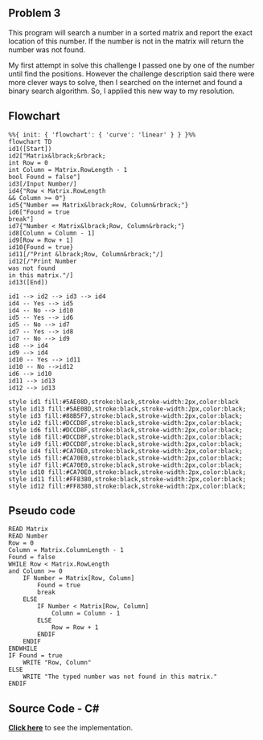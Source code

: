## Problem 3
This program will search a number in a sorted matrix and report the exact location of this number. 
If the number is not in the matrix will return the number was not found.

My first attempt in solve this challenge I passed one by one of the number until find the positions.
However the challenge description said there were more clever ways to solve, then I searched on the internet
and found a binary search algorithm. So, I applied this new way to my resolution.

## Flowchart
```mermaid
%%{ init: { 'flowchart': { 'curve': 'linear' } } }%%
flowchart TD
id1([Start])
id2["Matrix&lbrack;&rbrack;
int Row = 0
int Column = Matrix.RowLength - 1
bool Found = false"]
id3[/Input Number/]
id4{"Row < Matrix.RowLength
&& Column >= 0"}
id5{"Number == Matrix&lbrack;Row, Column&rbrack;"}
id6["Found = true
break"]
id7{"Number < Matrix&lbrack;Row, Column&rbrack;"}
id8[Column = Column - 1]
id9[Row = Row + 1]
id10{Found = true}
id11[/"Print &lbrack;Row, Column&rbrack;"/]
id12[/"Print Number 
was not found 
in this matrix."/]
id13([End])

id1 --> id2 --> id3 --> id4
id4 -- Yes --> id5
id4 -- No --> id10
id5 -- Yes --> id6
id5 -- No --> id7
id7 -- Yes --> id8
id7 -- No --> id9
id8 --> id4
id9 --> id4
id10 -- Yes --> id11
id10 -- No -->id12
id6 --> id10
id11 --> id13
id12 --> id13

style id1 fill:#5AE08D,stroke:black,stroke-width:2px,color:black
style id13 fill:#5AE08D,stroke:black,stroke-width:2px,color:black;
style id3 fill:#88B5F7,stroke:black,stroke-width:2px,color:black;
style id2 fill:#DCCD8F,stroke:black,stroke-width:2px,color:black;
style id6 fill:#DCCD8F,stroke:black,stroke-width:2px,color:black;
style id8 fill:#DCCD8F,stroke:black,stroke-width:2px,color:black;
style id9 fill:#DCCD8F,stroke:black,stroke-width:2px,color:black;
style id4 fill:#CA70E0,stroke:black,stroke-width:2px,color:black;
style id5 fill:#CA70E0,stroke:black,stroke-width:2px,color:black;
style id7 fill:#CA70E0,stroke:black,stroke-width:2px,color:black;
style id10 fill:#CA70E0,stroke:black,stroke-width:2px,color:black;
style id11 fill:#FF8380,stroke:black,stroke-width:2px,color:black;
style id12 fill:#FF8380,stroke:black,stroke-width:2px,color:black;
```
## Pseudo code
```basic
READ Matrix
READ Number
Row = 0
Column = Matrix.ColumnLength - 1
Found = false
WHILE Row < Matrix.RowLength
and Column >= 0
	IF Number = Matrix[Row, Column]	
		Found = true
		break
	ELSE
		IF Number < Matrix[Row, Column]
			Column = Column - 1
		ELSE
			Row = Row + 1
		ENDIF
	ENDIF
ENDWHILE
IF Found = true
	WRITE "Row, Column"
ELSE
	WRITE "The typed number was not found in this matrix."
ENDIF
```
## Source Code - C#
**[Click here](./Problem3.cs)** to see the implementation.
